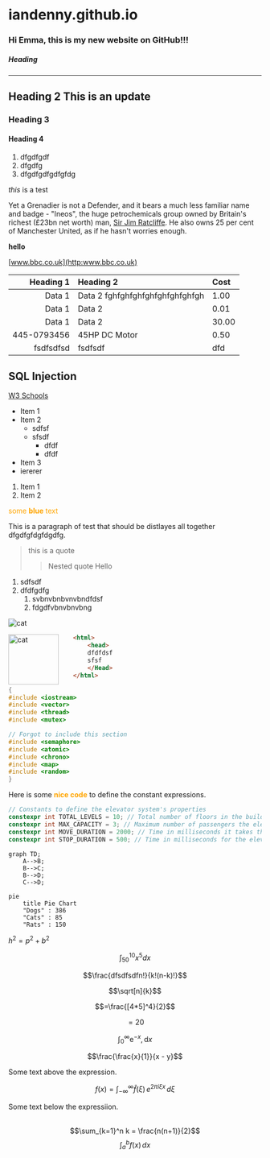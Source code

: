 # iandenny.github.io

### Hi Emma, this is my new website on GitHub!!!

##### Heading
---
## Heading 2 This is an update

### Heading 3

#### Heading 4

1. dfgdfgdf
2. dfgdfg
1. dfgdfgdfgdfgfdg


*this* is a test

Yet a Grenadier is not a Defender, and it bears a much less familiar name and badge - "Ineos", the huge petrochemicals group owned by Britain's richest (£23bn net worth) man, [Sir Jim Ratcliffe](https://ineosgrenadier.com/en/gb/). He also owns 25 per cent of Manchester United, as if he hasn't worries enough.

**hello**

[www.bbc.co.uk](http:www.bbc.co.uk)

|Heading 1|Heading 2|Cost|
|---------:|:---------|:---|
| Data 1 | Data 2 fghfghfghfghfghfghfghfgh |1.00|
| Data 1 | Data 2  |0.01|
| Data 1 | Data 2  |30.00|
| 445-0793456 | 45HP DC Motor |0.50|
|fsdfsdfsd|fsdfsdf|dfd

## SQL Injection

[W3 Schools](https://www.w3schools.com/sql/sql_injection.asp)



- Item 1
- Item 2
    - sdfsf
    - sfsdf
        - dfdf
        - dfdf
- Item 3
- iererer

1. Item 1
2. Item 2

<span style="color:orange"> some **blue** text</span>

This is a paragraph of test that 
should be distlayes all together
dfgdfgfdgfdgdfg.

> this is a quote
>
>>Nested quote
>> Hello

1. sdfsdf
2. dfdfgdfg
    1. svbnvbnbvnvbndfdsf
    2. fdgdfvbnvbnvbng

![cat](yawn.png)

<img src="yawn.png" alt="cat" style="width:100px;height:auto;float:left">


~~~html
    <html>
        <head>
        dfdfdsf
        sfsf
        </Head>
    </html>
~~~

~~~C++
{
#include <iostream>
#include <vector>
#include <thread>
#include <mutex>

// Forgot to include this section
#include <semaphore>
#include <atomic>
#include <chrono>
#include <map>
#include <random>
}
~~~

Here is some
<span style="color:orange">**nice code**</span>
to define the constant expressions.

~~~C++
// Constants to define the elevator system's properties
constexpr int TOTAL_LEVELS = 10; // Total number of floors in the building
constexpr int MAX_CAPACITY = 3; // Maximum number of passengers the elevator can hold
constexpr int MOVE_DURATION = 2000; // Time in milliseconds it takes the elevator to move between floors
constexpr int STOP_DURATION = 500; // Time in milliseconds for the elevator to stop at a floor (not used here)
~~~

```mermaid
graph TD;
    A-->B;
    B-->C;
    B-->D;
    C-->D;
```

```mermaid
pie
    title Pie Chart
    "Dogs" : 386
    "Cats" : 85
    "Rats" : 150 
```

$h^2=p^2+b^2$

$$
\int_{50}^{10} x^5 dx
$$

$$\frac{dfsdfsdfn!}{k!(n-k)!}$$

$$\sqrt[n]{k}$$

$$=\frac{[4*5]^4}{2}$$

$$=20$$

$$\int_0^\infty \mathrm{e}^{-x},\mathrm{d}x$$

$$\frac{\frac{x}{1}}{x - y}$$

Some text above the expression.

$$ f(x) = \int_{-\infty}^\infty
    \hat f(\xi)\,e^{2 \pi i \xi x}
    \,d\xi $$

Some text below the expressiion.
<br>
<br>

$$\sum_{k=1}^n k = \frac{n(n+1)}{2}$$
$$\int_a^b f(x)\,dx$$
